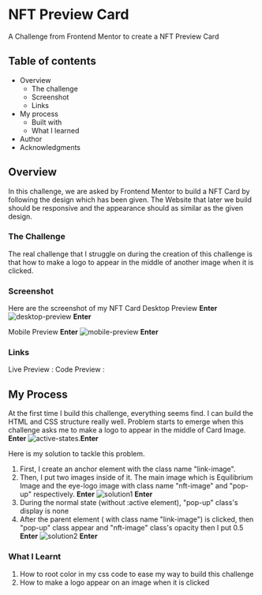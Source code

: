 # NFT Preview Card
A Challenge from Frontend Mentor to create a NFT Preview Card

## Table of contents

- Overview
  - The challenge
  - Screenshot
  - Links
- My process
  - Built with
  - What I learned
- Author
- Acknowledgments

## Overview
In this challenge, we are asked by Frontend Mentor to build a NFT Card by following the design which has been
given. The Website that later we build should be responsive and the appearance should as similar as the given
design.

### The Challenge
The real challenge that I struggle on during the creation of this challenge is that how to make a logo to
appear in the middle of another image when it is clicked. 

### Screenshot
Here are the screenshot of my NFT Card
Desktop Preview **Enter**
![desktop-preview](https://user-images.githubusercontent.com/105411073/177940836-95da3a9f-89e0-45fb-bce1-1dea7f470c62.png)
**Enter**

Mobile Preview **Enter**
![mobile-preview](https://user-images.githubusercontent.com/105411073/177940787-3f735deb-66fd-4fc4-911d-35b170983c43.png)
**Enter**

### Links 
Live Preview :
Code Preview :

## My Process
At the first time I build this challenge, everything seems find. I can build the HTML and CSS structure really well.
Problem starts to emerge when this challenge asks me to make a logo to appear in the middle of Card Image. **Enter**
![active-states](https://user-images.githubusercontent.com/105411073/177942296-7305fae6-1c02-4061-80ef-f4ea06d45f9c.jpg).**Enter**

Here is my solution to tackle this problem.
1. First, I create an anchor element <a> with the class name "link-image".
2. Then, I put two images inside of it. The main image which is Equilibrium Image and the eye-logo image with class name "nft-image" and "pop-up" respectively.
**Enter**
![solution1](https://user-images.githubusercontent.com/105411073/177944695-06aae4dc-f6a2-4a00-9e18-99b167095d66.png)
**Enter**
3. During the normal state (without :active element), "pop-up" class's display is none
4. After the parent element (<a> with class name "link-image") is clicked, then "pop-up" class appear and "nft-image" class's opacity then I put 0.5
**Enter**
![solution2](https://user-images.githubusercontent.com/105411073/177945423-62d620d3-789d-4616-8225-33015e264f7a.png)
**Enter**

### What I Learnt
1. How to root color in my css code to ease my way to build this challenge
2. How to make a logo appear on an image when it is clicked
